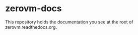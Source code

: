 zerovm-docs
===========

This repository holds the documentation you see at the root of zerovm.readthedocs.org.
